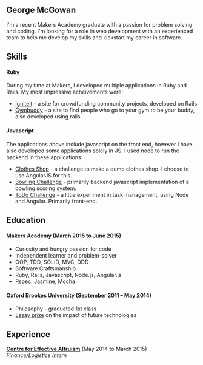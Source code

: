 ## George McGowan

I'm a recent Makers Academy graduate with a passion for problem solving and coding. I'm looking for a role in web development with an experienced team to help me develop my skills and kickstart my career in software.

## Skills

#### Ruby

During my time at Makers, I developed multiple applications in Ruby and Rails. My most impressive acheivements were:

  - [Igniteit](https://github.com/IgniteIt/ignite_it) - a site for crowdfunding community projects, developed on Rails
  - [Gymbuddy](https://github.com/sanjsanj/gymbuddy) - a site to find people who go to your gym to be your buddy, also developed using rails

#### Javascript

The applications above include javascript on the front end, however I have also developed some applications solely in JS. I used node to run the backend in these applications:
  - [Clothes Shop](https://github.com/GJMcGowan/angular_clothing) - a challenge to make a demo clothes shop. I choose to use AngularJS for this.
  - [Bowling Challenge](https://github.com/GJMcGowan/bowling-challenge) - primarily backend javascript implementation of a bowling scoring system.
  - [ToDo Challenge](https://github.com/GJMcGowan/todo_challenge) - a little experiment in task management, using Node and Angular. Primarily front-end.

## Education

#### Makers Academy (March 2015 to June 2015)

- Curiosity and hungry passion for code
- Independent learner and problem-solver
- OOP, TDD, SOLID, MVC, DDD
- Software Craftsmanship
- Ruby, Rails, Javascript, Node.js, Angular.js
- Rspec, Jasmine, Mocha

#### Oxford Brookes University (September 2011 – May 2014)

- Philosophy - graduated 1st class
- [Essay prize](http://www.futuretech.ox.ac.uk/thesis-competition) on the impact of future technologies

## Experience

**[Centre for Effective Altruism](https://centreforeffectivealtruism.org/)** (May 2014 to March 2015)    
*Finance/Logistics Intern*  
